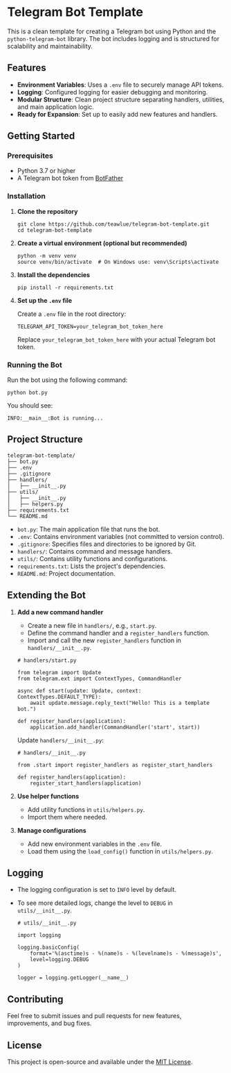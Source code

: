 # Telegram Bot Template

This is a clean template for creating a Telegram bot using Python and the `python-telegram-bot` library. The bot includes logging and is structured for scalability and maintainability.

## Features

- **Environment Variables**: Uses a `.env` file to securely manage API tokens.
- **Logging**: Configured logging for easier debugging and monitoring.
- **Modular Structure**: Clean project structure separating handlers, utilities, and main application logic.
- **Ready for Expansion**: Set up to easily add new features and handlers.

## Getting Started

### Prerequisites

- Python 3.7 or higher
- A Telegram bot token from [BotFather](https://t.me/BotFather)

### Installation

1. **Clone the repository**

   ```
   git clone https://github.com/teawlue/telegram-bot-template.git
   cd telegram-bot-template
   ```

2. **Create a virtual environment (optional but recommended)**

   ```
   python -m venv venv
   source venv/bin/activate  # On Windows use: venv\Scripts\activate
   ```

3. **Install the dependencies**

   ```
   pip install -r requirements.txt
   ```

4. **Set up the `.env` file**

   Create a `.env` file in the root directory:

   ```
   TELEGRAM_API_TOKEN=your_telegram_bot_token_here
   ```

   Replace `your_telegram_bot_token_here` with your actual Telegram bot token.

### Running the Bot

Run the bot using the following command:

```
python bot.py
```

You should see:

```
INFO:__main__:Bot is running...
```

## Project Structure

```
telegram-bot-template/
├── bot.py
├── .env
├── .gitignore
├── handlers/
│   ├── __init__.py
├── utils/
│   ├── __init__.py
│   ├── helpers.py
├── requirements.txt
└── README.md
```

- `bot.py`: The main application file that runs the bot.
- `.env`: Contains environment variables (not committed to version control).
- `.gitignore`: Specifies files and directories to be ignored by Git.
- `handlers/`: Contains command and message handlers.
- `utils/`: Contains utility functions and configurations.
- `requirements.txt`: Lists the project's dependencies.
- `README.md`: Project documentation.

## Extending the Bot

1. **Add a new command handler**

   - Create a new file in `handlers/`, e.g., `start.py`.
   - Define the command handler and a `register_handlers` function.
   - Import and call the new `register_handlers` function in `handlers/__init__.py`.

   ```
   # handlers/start.py

   from telegram import Update
   from telegram.ext import ContextTypes, CommandHandler

   async def start(update: Update, context: ContextTypes.DEFAULT_TYPE):
       await update.message.reply_text("Hello! This is a template bot.")

   def register_handlers(application):
       application.add_handler(CommandHandler('start', start))
   ```

   Update `handlers/__init__.py`:

   ```
   # handlers/__init__.py

   from .start import register_handlers as register_start_handlers

   def register_handlers(application):
       register_start_handlers(application)
   ```

2. **Use helper functions**

   - Add utility functions in `utils/helpers.py`.
   - Import them where needed.

3. **Manage configurations**

   - Add new environment variables in the `.env` file.
   - Load them using the `load_config()` function in `utils/helpers.py`.

## Logging

- The logging configuration is set to `INFO` level by default.
- To see more detailed logs, change the level to `DEBUG` in `utils/__init__.py`.

  ```
  # utils/__init__.py

  import logging

  logging.basicConfig(
      format='%(asctime)s - %(name)s - %(levelname)s - %(message)s',
      level=logging.DEBUG
  )

  logger = logging.getLogger(__name__)
  ```

## Contributing

Feel free to submit issues and pull requests for new features, improvements, and bug fixes.

## License

This project is open-source and available under the [MIT License](LICENSE).

